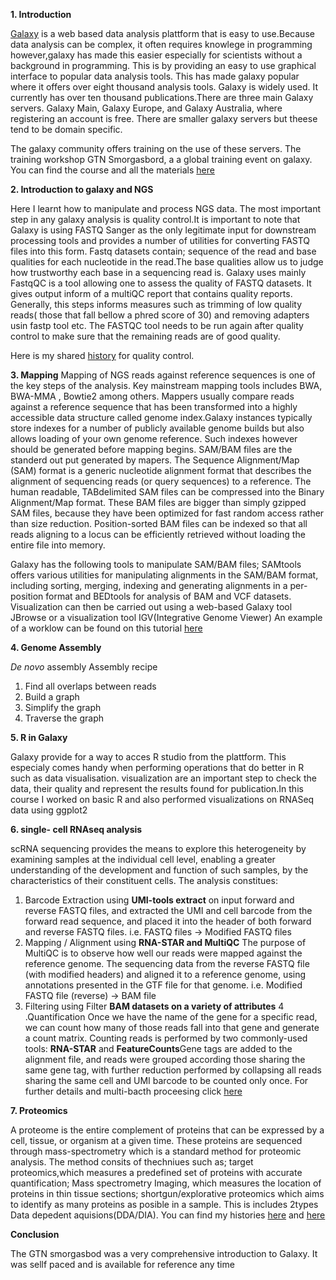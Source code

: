 **1. Introduction**


[Galaxy](https://usegalaxy.org/) is a web based data analysis plattform that is easy to use.Because data analysis can be complex, it often requires knowlege in programming however,galaxy has made this easier especially for scientists without a background in programming. This is by providing an easy to use graphical interface to popular data analysis tools. This has made galaxy popular where it offers over eight thousand analysis tools.
Galaxy is widely used. It currently has over ten thousand publications.There are three main Galaxy servers. Galaxy Main, Galaxy Europe, and Galaxy Australia, where registering an account is free. There are smaller galaxy servers but theese tend to be domain specific.

The galaxy community offers training on the use of these servers. The training workshop GTN Smorgasbord, a a global training event on galaxy. You can find the course and all the materials [here](https://shiltemann.github.io/global-galaxy-course/)

**2. Introduction to galaxy and NGS**

Here I learnt how to manipulate and process NGS data.
The most important step in any galaxy analysis is quality control.It is important to note that Galaxy is using FASTQ Sanger as the only legitimate input for downstream processing tools and provides a number of utilities for converting FASTQ files into this form. 
Fastq datasets contain; sequence of the read and base qualities for each nucleotide in the read.The base qualities allow us to judge how trustworthy each base in a sequencing read is. Galaxy uses mainly FastqQC is a tool allowing one to assess the quality of FASTQ datasets. It gives output inform of a multiQC report that contains quality reports. Generally, this steps informs measures such as trimming of low quality reads( those that fall bellow a phred score of 30) and removing adapters usin fastp tool etc. The FASTQC tool needs to be run again after quality control to make sure that the remaining reads are of good quality.

Here is my shared [history](https://usegalaxy.eu/u/asatsa/h/first-quality-control) for quality control.


**3. Mapping**
Mapping of NGS reads against reference sequences is one of the key steps of the analysis. Key mainstream mapping tools includes BWA, BWA-MMA , Bowtie2 among  others. Mappers usually compare reads against a reference sequence that has been transformed into a highly accessible data structure called genome index.Galaxy instances typically store indexes for a number of publicly available genome builds but also allows loading of your own genome reference. Such indexes however should be generated before mapping begins. 
SAM/BAM files are the standerd out put generated by mapers. The Sequence Alignment/Map (SAM) format is a generic nucleotide alignment format that describes the alignment of sequencing reads (or query sequences) to a reference. The human readable, TABdelimited SAM files can be compressed into the Binary Alignment/Map format. These BAM files are bigger than simply gzipped SAM files, because they have been optimized for fast random access rather than size reduction. Position-sorted BAM files can be indexed so that all reads aligning to a locus can be efficiently retrieved without loading the entire file into memory.

Galaxy has the following tools to manipulate SAM/BAM files; SAMtools offers various utilities for manipulating alignments in the SAM/BAM format, including sorting, merging, indexing and generating alignments in a per-position format and BEDtools for analysis of BAM and VCF datasets. Visualization can then be carried out using a web-based Galaxy tool JBrowse or a visualization tool IGV(Integrative Genome Viewer)
An example of a worklow can be found on this tutorial [here](https://training.galaxyproject.org/training-material/topics/introduction/tutorials/galaxy-intro-ngs-data-managment/tutorial.html?utm_source=smorgasbord&utm_medium=website&utm_campaign=smorgasbord2021)

**4. Genome Assembly**

*De novo* assembly
Assembly recipe
1. Find all overlaps between reads
2. Build a graph
3. Simplify the graph
4. Traverse the graph




**5. R in Galaxy**

Galaxy provide for a way to acces R studio from the plattform. This especialy comes handy when performing operations that do better in R such as data visualisation. visualization are an important step to check the data, their quality and represent the results found for publication.In this course I worked on basic R and also performed visualizations on RNASeq data using ggplot2

**6. single- cell RNAseq analysis**

scRNA sequencing provides the means to explore this heterogeneity by examining samples at the individual cell level, enabling a greater understanding of the development and function of such samples, by the characteristics of their constituent cells. The analysis constitues:
1. Barcode Extraction using **UMI-tools extract** on  input forward and reverse FASTQ files, and extracted the UMI and cell barcode from the forward read sequence, and placed it into the header of both forward and reverse FASTQ files. i.e. FASTQ files → Modified FASTQ files
2. Mapping / Alignment using **RNA-STAR and MultiQC** The purpose of MultiQC is to observe how well our reads were mapped against the reference genome. The sequencing data from the reverse FASTQ file (with modified headers) and aligned it to a reference genome, using annotations presented in the GTF file for that genome. i.e. Modified FASTQ file (reverse) → BAM file
3. Filtering using Filter **BAM datasets on a variety of attributes**
4 .Quantification Once we have the name of the gene for a specific read, we can count how many of those reads fall into that gene and generate a count matrix.
   Counting reads is performed by two commonly-used tools: **RNA-STAR** and **FeatureCounts**Gene tags are added to the alignment file, and reads were grouped        according those sharing the same gene tag, with further reduction performed by collapsing all reads sharing the same cell and UMI barcode to be counted only once.
For further details and multi-bacth proceesing click [here](https://training.galaxyproject.org/training-material//topics/transcriptomics/tutorials/scrna-preprocessing/tutorial.html#single-batch-processing)


**7. Proteomics**

A proteome is the entire complement of proteins that can be expressed by a cell, tissue, or organism at a given time. These proteins are sequenced through mass-spectrometry which is a standard method for proteomic analysis. The method consits of thechniues such as; target proteomics,which measures a predefined set of proteins with accurate quantification; Mass spectrometry Imaging, which measures the location of proteins in thin tissue sections; shortgun/explorative proteomics which aims to identify as many proteins as posible in a sample. This is includes 2types Data depedent aquisions(DDA/DIA). You can find my histories [here](https://usegalaxy.eu/u/asatsa/h/imported-proteogenomicsbddesch-for-proteogenomics3) and [here](https://usegalaxy.eu/u/asatsa/h/proteogenomics-db-creation)


**Conclusion**

The GTN smorgasbod was a very comprehensive introduction to Galaxy. It was sellf paced and is available for reference any time 

